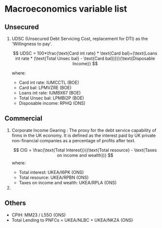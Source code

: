 
# Macroeconomics variable list

## Unsecured

1. UDSC (Unsecured Debt Servicing Cost, replacement for DTI) as the 'Willingness to pay'. 

    $$ 
    UDSC = 100*\frac{\text{Card int rate} * \text{Card bal}+(\text{Loans int rate * (\text{Total Unsec bal} - \text{Card bal})})}{\text{Disposable Income}} 
    $$

    where:

    - Card int rate: IUMCCTL (BOE)
    - Card bal: LPMVZRE (BOE)
    - Loans int rate: IUMBX67 (BOE)
    - Total Unsec bal: LPMBI2P (BOE)
    - Disposable income: RPHQ (ONS)


## Commercial

1. Corporate Income Gearing 
   : The proxy for the debt service capability of firms in the UK economy. It is defined as the interest paid by UK private non-financial companies as a percentage of profits after text.

   $$
    CIG = \frac{\text{Total Interest}}{(\text{Total resource} - \text{Taxes on income and wealth})}
   $$
    where:

    - Total interest: UKEA/I6PK (ONS)
    - Total resource: UKEA/RPBN (ONS)
    - Taxes on income and wealth: UKEA/RPLA (ONS)


2. 

## Others

- CPIH: MM23 / L55O (ONS)
- Total Lending to PNFCs = UKEA/NLBC + UKEA/NKZA (ONS)